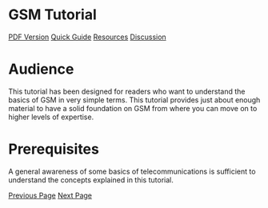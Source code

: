 # GSM Tutorial
[PDF Version](../gsm/gsm_pdf_version.md)
[Quick Guide](../gsm/gsm_quick_guide.md)
[Resources](../gsm/gsm_useful_resources.md)
[Discussion](../gsm/gsm_discussion.md)

# Audience
This tutorial has been designed for readers who want to understand the basics of GSM in very simple terms. This tutorial provides just about enough material to have a solid foundation on GSM from where you can move on to higher levels of expertise.

# Prerequisites
A general awareness of some basics of telecommunications is sufficient to understand the concepts explained in this tutorial.


[Previous Page](../gsm/index.md) [Next Page](../gsm/gsm_overview.md) 
